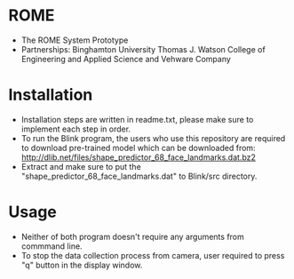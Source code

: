 # ROME
* The ROME System Prototype
* Partnerships: Binghamton University Thomas J. Watson College of Engineering and Applied Science and Vehware Company
# Installation
* Installation steps are written in readme.txt, please make sure to implement each step in order.
* To run the Blink program, the users who use this repository are required to download pre-trained model which can be downloaded from: http://dlib.net/files/shape_predictor_68_face_landmarks.dat.bz2
* Extract and make sure to put the "shape_predictor_68_face_landmarks.dat" to Blink/src directory.
# Usage
* Neither of both program doesn't require any arguments from commmand line.
* To stop the data collection process from camera, user required to press "q" button in the display window.
